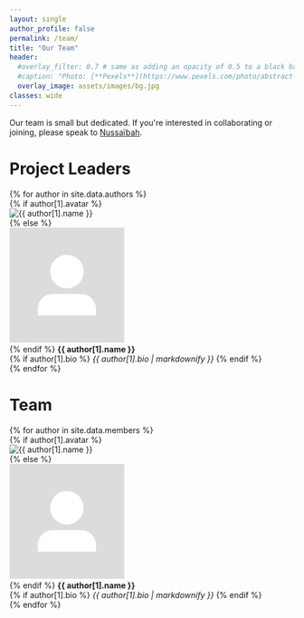 ```yaml
---
layout: single
author_profile: false
permalink: /team/
title: "Our Team"
header:
  #overlay_filter: 0.7 # same as adding an opacity of 0.5 to a black background
  #caption: "Photo: [**Pexels**](https://www.pexels.com/photo/abstract-art-blur-bright-373543/)"
  overlay_image: assets/images/bg.jpg
classes: wide
---
```


Our team is small but dedicated. If you're interested in collaborating or joining, please speak to [Nussaïbah](https://twitter.com/mauritiantales).

<h1> Project Leaders </h1>

<div class="teamwrapper">
    {% for author in site.data.authors %}
    <div>
        {% if author[1].avatar %}
        <div class="author__avatar">
            <img src="{{ author[1].avatar }}" alt="{{ author[1].name }}" itemprop="image">
        </div>
        {% else %}
        <div class="author__avatar">
            <img src="/assets/images/anonymous.jpg" alt="{{ author[1].name }}" itemprop="image">
        </div>
        {% endif %}
        <strong>{{ author[1].name }}</strong><br>
        {% if author[1].bio %}
        <i>{{ author[1].bio | markdownify }}</i>
        {% endif %}
    </div>    
    {% endfor %}
</div>

<h1> Team </h1>

<div class="teamwrapper">
    {% for author in site.data.members %}
    <div>
        {% if author[1].avatar %}
        <div class="author__avatar">
            <img src="{{ author[1].avatar }}" alt="{{ author[1].name }}" itemprop="image">
        </div>
        {% else %}
        <div class="author__avatar">
            <img src="/assets/images/anonymous.jpg" alt="{{ author[1].name }}" itemprop="image">
        </div>
        {% endif %}
        <strong>{{ author[1].name }}</strong><br>
        {% if author[1].bio %}
        <i>{{ author[1].bio | markdownify }}</i>
        {% endif %}
    </div>    
    {% endfor %}
</div>
